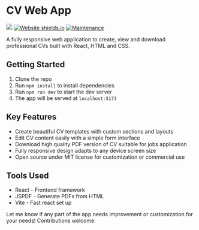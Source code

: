 # CV Web App

[![](https://img.shields.io/badge/License-MIT-blue.svg)](https://opensource.org/licenses/MIT) [![Website shields.io](https://img.shields.io/website-up-down-green-red/http/cv-web-app-react.netlify.app.svg)](https://cv-web-app-react.netlify.app) [![Maintenance](https://img.shields.io/badge/Maintained%3F-yes-green.svg)](https://github.com/jdoe1234/cv-web-app/graphs/commit-activity) 

A fully responsive web application to create, view and download professional CVs built with React, HTML and CSS.

## Getting Started

1. Clone the repo
2. Run `npm install` to install dependencies
3. Run `npm run dev` to start the dev server 
4. The app will be served at `localhost:5173`

## Key Features

- Create beautiful CV templates with custom sections and layouts
- Edit CV content easily with a simple form interface
- Download high quality PDF version of CV suitable for jobs application
- Fully responsive design adapts to any device screen size
- Open source under MIT license for customization or commercial use

## Tools Used

- React - Frontend framework
- JSPDF - Generate PDFs from HTML
- Vite - Fast react set up

Let me know if any part of the app needs improvement or customization for your needs! Contributions welcome.
